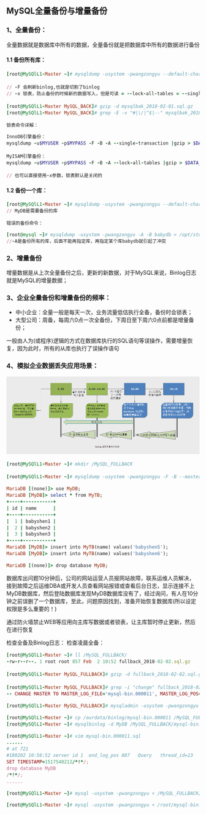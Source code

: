 ## MySQL全量备份与增量备份

### 1、全量备份：
全量数据就是数据库中所有的数据，全量备份就是把数据库中所有的数据进行备份

#### 1.1 备份所有库：
```ruby
[root@MySQlL1-Master ~]# mysqldump -usystem -pwangzongyu --default-character-set=utf8 -F -B -A -x --master-data=1 --events |gzip > /MySQL_BACK/mysqlbak_$(date +%F).sql.gz

// -F 会刷新binlog,也就是切割了binlog
// -x 锁表，防止备份的时候新的数据写入，但是可读 = --lock-all-tables = --single-transaction

[root@MySQlL1-Master MySQL_BACK]# gzip -d mysqlbak_2018-02-01.sql.gz
[root@MySQlL1-Master MySQL_BACK]# grep -E -v "#|\/|^$|--" mysqlbak_2018-02-01.sql
```
`锁表命令详解：`
```ruby
InnoDB引擎备份：
mysqldump -u$MYUSER -p$MYPASS -F -B -A --single-transaction |gzip > $DATA_FILE

MyISAM引擎备份：
mysqldump -u$MYUSER -p$MYPASS -F -B -A --lock-all-tables |gzip > $DATA_FILE

// 也可以直接使用-x参数，锁表默认是关闭的
```

#### 1.2 备份一个库：
```ruby
[root@MySQlL1-Master ~]# mysqldump -usystem -pwangzongyu --default-character-set=utf8 -F -B -x --master-data=1 --events MyDB|gzip > /MySQL_BACK/mysqlbak_$(date +%F).sql.gz
// MyDB是需要备份的库
```
`错误的备份命令：`
```ruby
[root@mysql ~]# mysqldump -usystem -pwangzongyu -A -B babydb > /opt/student.sql
//-A是备份所有的库，后面不能再指定库，再指定某个库babydb就引起了冲突
```

### 2、增量备份
增量数据是从上次全量备份之后，更新的新数据，对于MySQL来说，Binlog日志就是MySQL的增量数据；



### 3、企业全量备份和增量备份的频率：
- 中小企业：全量一般是每天一次，业务流量低估执行全备，备份时会锁表；
- 大型公司：周备，每周六0点一次全备份，下周日至下周六0点前都是增量备份；

一般由人为(或程序)逻辑的方式在数据库执行的SQL语句等误操作，需要增量恢复，因为此时，所有的从库也执行了误操作语句

### 4、模拟企业数据丢失应用场景：    

![](https://github.com/ZongYuWang/image/blob/master/MySQL3.png)    

```ruby
[root@MySQlL1-Master ~]# mkdir /MySQL_FULLBACK

[root@MySQlL1-Master ~]# mysqldump -usystem -pwangzongyu -F -B --master-data=2 -x MyDB|gzip > /MySQL_FULLBACK/fullback_$(date +%F).sql.gz
```

```ruby
MariaDB [(none)]> use MyDB;
MariaDB [MyDB]> select * from MyTB;
+----+-----------+
| id | name      |
+----+-----------+
|  1 | babyshen1 |
|  2 | babyshen2 |
|  3 | babyshen3 |
+----+-----------+
MariaDB [MyDB]> insert into MyTB(name) values('babyshen5');
MariaDB [MyDB]> insert into MyTB(name) values('babyshen6');

```

```ruby
MariaDB [(none)]> drop database MyDB;

```

数据库出问题10分钟后，公司的网站运营人员报网站故障，联系运维人员解决，接到故障之后运维DBA或开发人员查看网站报错或查看后台日志，显示连接不上MyDB数据库，然后登陆数据库发现MyDB数据库没有了，经过询问，有人在10分钟之前误删了一个数据库，至此，问题原因找到，准备开始恢复数据库(所以设定权限是多么重要的！)



通过防火墙禁止WEB等应用向主库写数据或者锁表，让主库暂时停止更新，然后在进行恢复


检查全备及Binlog日志：
检查凌晨全备：
```ruby
[root@MySQlL1-Master ~]# ll /MySQL_FULLBACK/
-rw-r--r--. 1 root root 857 Feb  2 10:52 fullback_2018-02-02.sql.gz

[root@MySQlL1-Master MySQL_FULLBACK]# gzip -d fullback_2018-02-02.sql.gz 

[root@MySQlL1-Master MySQL_FULLBACK]# grep -i "change" fullback_2018-02-02.sql 
-- CHANGE MASTER TO MASTER_LOG_FILE='mysql-bin.000011', MASTER_LOG_POS=245;

```

```ruby
[root@MySQlL1-Master MySQL_FULLBACK]# mysqladmin -usystem -pwangzongyu flush-logs

```

```ruby
[root@MySQlL1-Master ~]# cp /ourdata/binlog/mysql-bin.000011 /MySQL_FULLBACK/
[root@MySQlL1-Master ~]# mysqlbinlog -d MyDB /MySQL_FULLBACK/mysql-bin.000011 > mysql-bin.000011.sql

```

```ruby
[root@MySQlL1-Master ~]# vim mysql-bin.000011.sql
......
# at 721
#180202 10:56:52 server id 1  end_log_pos 807   Query   thread_id=13    exec_time=0     error_code=0
SET TIMESTAMP=1517540212/*!*/;
drop database MyDB
/*!*/;
......

```

```ruby
[root@MySQlL1-Master ~]# mysql -usystem -pwangzongyu < /MySQL_FULLBACK/fullback_2018-02-02.sql
```

```ruby
[root@MySQlL1-Master ~]# mysql -usystem -pwangzongyu < /root/mysql-bin.000011.sql
```